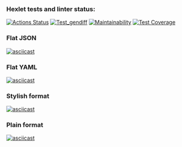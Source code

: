 ### Hexlet tests and linter status:
[![Actions Status](https://github.com/Tatsianaana/frontend-project-46/actions/workflows/hexlet-check.yml/badge.svg)](https://github.com/Tatsianaana/frontend-project-46/actions)
[![Test_gendiff](https://github.com/Tatsianaana/frontend-project-46/actions/workflows/tests.yml/badge.svg)](https://github.com/Tatsianaana/frontend-project-46/actions/workflows/tests.yml)
[![Maintainability](https://api.codeclimate.com/v1/badges/87bb35809e8d470a0f39/maintainability)](https://codeclimate.com/github/Tatsianaana/frontend-project-46/maintainability)
[![Test Coverage](https://api.codeclimate.com/v1/badges/87bb35809e8d470a0f39/test_coverage)](https://codeclimate.com/github/Tatsianaana/frontend-project-46/test_coverage)

### Flat JSON

[![asciicast](https://asciinema.org/a/opzVPmSHomBRNYviQiZTFlZwz.svg)](https://asciinema.org/a/opzVPmSHomBRNYviQiZTFlZwz)

### Flat YAML
[![asciicast](https://asciinema.org/a/Tm1ah5EtgUyvtuNICOYyZVwRV.svg)](https://asciinema.org/a/Tm1ah5EtgUyvtuNICOYyZVwRV)

### Stylish format
[![asciicast](https://asciinema.org/a/vQ1581DVjCfK6DIRThMM25p9u.svg)](https://asciinema.org/a/vQ1581DVjCfK6DIRThMM25p9u)

### Plain format
[![asciicast](https://asciinema.org/a/PeigXACzzA085s5TU8Vu1MBLY.svg)](https://asciinema.org/a/PeigXACzzA085s5TU8Vu1MBLY)
